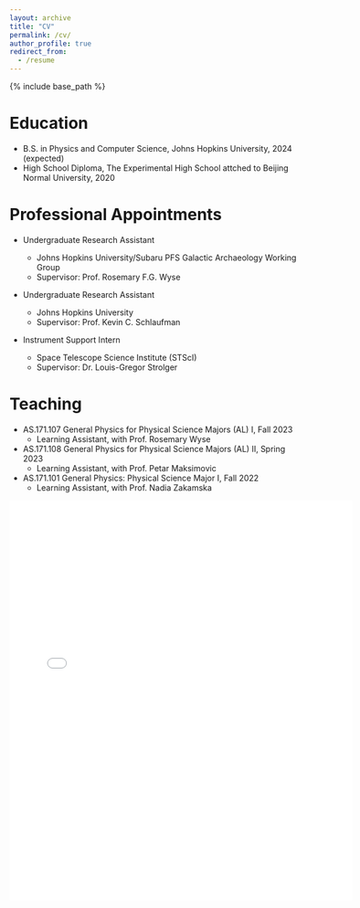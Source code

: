```yaml
---
layout: archive
title: "CV"
permalink: /cv/
author_profile: true
redirect_from:
  - /resume
---
```


{% include base_path %}

Education
======
* B.S. in Physics and Computer Science, Johns Hopkins University, 2024 (expected)
* High School Diploma, The Experimental High School attched to Beijing Normal University, 2020

Professional Appointments
======
* Undergraduate Research Assistant
  * Johns Hopkins University/Subaru PFS Galactic Archaeology Working Group
  * Supervisor: Prof. Rosemary F.G. Wyse

* Undergraduate Research Assistant
  * Johns Hopkins University
  * Supervisor: Prof. Kevin C. Schlaufman
  
* Instrument Support Intern
  * Space Telescope Science Institute (STScI)
  * Supervisor: Dr. Louis-Gregor Strolger

Teaching
======
* AS.171.107 General Physics for Physical Science Majors (AL) I, Fall 2023
  * Learning Assistant, with Prof. Rosemary Wyse
* AS.171.108 General Physics for Physical Science Majors (AL) II, Spring 2023
  * Learning Assistant, with Prof. Petar Maksimovic
* AS.171.101 General Physics: Physical Science Major I, Fall 2022
  * Learning Assistant, with Prof. Nadia Zakamska

<embed src="{{ site.baseurl }}/files/Ding_CV.pdf" width="600" height="700" type='application/pdf'>
